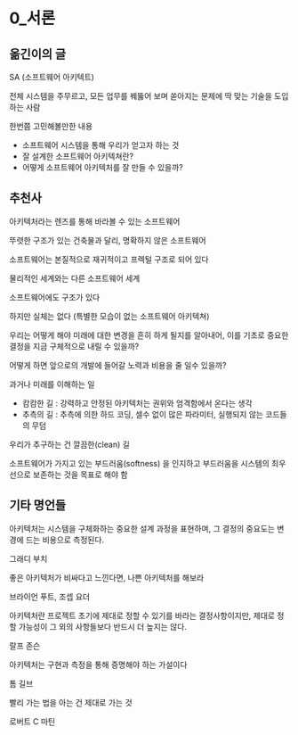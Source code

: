 # 0\_서론

## 옮긴이의 글

SA \(소프트웨어 아키텍트\)

전체 시스템을 주무르고, 모든 업무를 꿰뚫어 보며 쏟아지는 문제에 딱 맞는 기술을 도입하는 사람

한번쯤 고민해볼만한 내용

* 소프트웨어 시스템을 통해 우리가 얻고자 하는 것
* 잘 설계한 소프트웨어 아키텍쳐란?
* 어떻게 소프트웨어 아키텍처를 잘 만들 수 있을까?

## 추천사

아키텍처라는 렌즈를 통해 바라볼 수 있는 소프트웨어

뚜렷한 구조가 있는 건축물과 달리, 명확하지 않은 소프트웨어

소프트웨어는 본질적으로 재귀적이고 프렉털 구조로 되어 있다

물리적인 세계와는 다른 소프트웨어 세계

소프트웨어에도 구조가 있다

하지만 실체는 없다 \(특별한 모습이 없는 소프트웨어 아키텍쳐\)

우리는 어떻게 해야 미래에 대한 변경을 흔히 하게 될지를 알아내어, 이를 기초로 중요한 결정을 지금 구체적으로 내릴 수 있을까?

어떻게 하면 앞으로의 개발에 들어갈 노력과 비용을 줄 일수 있을까?

과거나 미래를 이해하는 일

* 캄캄한 길 : 강력하고 안정된 아키텍처는 권위와 엄격함에서 온다는 생각
* 추측의 길 : 추측에 의한 하드 코딩, 셀수 없이 많은 파라미터, 실행되지 않는 코드들의 무덤

우리가 추구하는 건 깔끔한\(clean\) 길

소프트웨어가 가지고 있는 부드러움\(softness\) 을 인지하고 부드러움을 시스템의 최우선으로 보존하는 것을 목표로 해야 함

## 기타 명언들

아키텍처는 시스템을 구체화하는 중요한 설계 과정을 표현하며, 그 결정의 중요도는 변경에 드는 비용으로 측정된다.

그래디 부치

좋은 아키텍처가 비싸다고 느낀다면, 나쁜 아키텍처를 해보라

브라이언 푸트, 조셉 요더

아키텍처란 프로젝트 초기에 제대로 정할 수 있기를 바라는 결정사항이지만, 제대로 정할 가능성이 그 외의 사항들보다 반드시 더 높지는 않다.

랄프 존슨

아키텍처는 구현과 측정을 통해 증명해야 하는 가설이다

톰 길브

빨리 가는 법을 아는 건 제대로 가는 것

로버트 C 마틴

